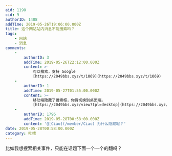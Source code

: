 ```yaml
---
aid: 1198
cid: 9
authorID: 1408
addTime: 2019-05-26T19:06:00.000Z
title: 这个网站站内消息不能搜索吗？
tags:
    - 网站
    - 消息
comments:
    -
        authorID: 3
        addTime: 2019-05-26T22:12:00.000Z
        content: >-
            可以搜索，支持 Google
            [https://2049bbs.xyz/t/1069](https://2049bbs.xyz/t/1069)
    -
        authorID: 1
        addTime: 2019-05-27T01:55:00.000Z
        content: >-
            移动端隐藏了搜索框，你得切换到桌面端。
            [https://2049bbs.xyz/view?tpl=desktop](https://2049bbs.xyz/view?tpl=desktop)
    -
        authorID: 1796
        addTime: 2019-05-28T00:58:00.000Z
        content: '@[Ciao](/member/Ciao) 为什么隐藏呢？'
date: 2019-05-28T00:58:00.000Z
category: 吐槽
---
```


比如我想搜索相关事件，只能在话题下面一个一个的翻吗？
